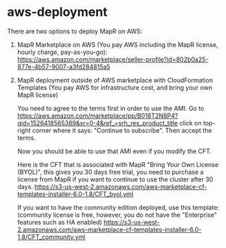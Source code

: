 # aws-deployment

There are two options to deploy MapR on AWS:

1. MapR Marketplace on AWS (You pay AWS including the MapR license, hourly charge, pay-as-you-go):
https://aws.amazon.com/marketplace/seller-profile?id=802b0a25-877e-4b57-9007-a3fd284815a5


2. MapR deployment outside of AWS marketplace with CloudFormation Templates
(You pay AWS for infrastructure cost, and bring your own MapR license)

   You need to agree to the terms first in order to use the AMI.
   Go to https://aws.amazon.com/marketplace/pp/B018T2N8P4?qid=1526418565389&sr=0-4&ref_=srh_res_product_title
   click on top-right corner where it says: "Continue to subscribe". Then accept the terms.
   
   Now you should be able to use that AMI even if you modify the CFT.
   
   Here is the CFT that is associated with MapR "Bring Your Own License (BYOL)", this gives you 30 days free trial, you need to purchase a license from MapR if you want to continue to use the cluster after 30 days.
   https://s3-us-west-2.amazonaws.com/aws-marketplace-cf-templates-installer-6.0-1.8/CFT_byol.yml
   
   If you want to have the community edition deployed, use this template: (community license is free, however, you do not have the "Enterprise" features such as HA enabled)
   https://s3-us-west-2.amazonaws.com/aws-marketplace-cf-templates-installer-6.0-1.8/CFT_community.yml
